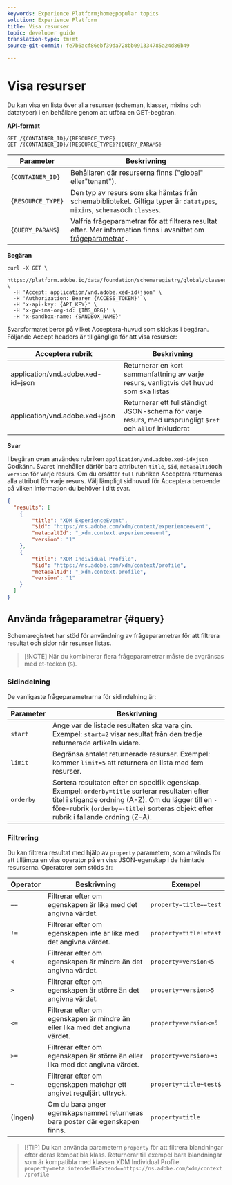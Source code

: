 ```yaml
---
keywords: Experience Platform;home;popular topics
solution: Experience Platform
title: Visa resurser
topic: developer guide
translation-type: tm+mt
source-git-commit: fe7b6acf86ebf39da728bb091334785a24d86b49

---
```



# Visa resurser

Du kan visa en lista över alla resurser (scheman, klasser, mixins och datatyper) i en behållare genom att utföra en GET-begäran.

**API-format**

```http
GET /{CONTAINER_ID}/{RESOURCE_TYPE}
GET /{CONTAINER_ID}/{RESOURCE_TYPE}?{QUERY_PARAMS}
```

| Parameter | Beskrivning |
| --- | --- |
| `{CONTAINER_ID}` | Behållaren där resurserna finns (&quot;global&quot; eller&quot;tenant&quot;). |
| `{RESOURCE_TYPE}` | Den typ av resurs som ska hämtas från schemabiblioteket. Giltiga typer är `datatypes`, `mixins`, `schemas`och `classes`. |
| `{QUERY_PARAMS`} | Valfria frågeparametrar för att filtrera resultat efter. Mer information finns i avsnittet om [frågeparametrar](#query) . |

**Begäran**

```SHELL
curl -X GET \
  https://platform.adobe.io/data/foundation/schemaregistry/global/classes&limit=2 \
  -H 'Accept: application/vnd.adobe.xed-id+json' \
  -H 'Authorization: Bearer {ACCESS_TOKEN}' \
  -H 'x-api-key: {API_KEY}' \
  -H 'x-gw-ims-org-id: {IMS_ORG}' \
  -H 'x-sandbox-name: {SANDBOX_NAME}'
```

Svarsformatet beror på vilket Acceptera-huvud som skickas i begäran. Följande Accept headers är tillgängliga för att visa resurser:

| Acceptera rubrik | Beskrivning |
| ------- | ------------ |
| application/vnd.adobe.xed-id+json | Returnerar en kort sammanfattning av varje resurs, vanligtvis det huvud som ska listas |
| application/vnd.adobe.xed+json | Returnerar ett fullständigt JSON-schema för varje resurs, med ursprungligt `$ref` och `allOf` inkluderat |

**Svar**

I begäran ovan användes rubriken `application/vnd.adobe.xed-id+json` Godkänn. Svaret innehåller därför bara attributen `title`, `$id`, `meta:altId`och `version` för varje resurs. Om du ersätter `full` rubriken Acceptera returneras alla attribut för varje resurs. Välj lämpligt sidhuvud för Acceptera beroende på vilken information du behöver i ditt svar.

```JSON
{
  "results": [
    {
        "title": "XDM ExperienceEvent",
        "$id": "https://ns.adobe.com/xdm/context/experienceevent",
        "meta:altId": "_xdm.context.experienceevent",
        "version": "1"
    },
    {
        "title": "XDM Individual Profile",
        "$id": "https://ns.adobe.com/xdm/context/profile",
        "meta:altId": "_xdm.context.profile",
        "version": "1"
    }
  ]
}
```

## Använda frågeparametrar {#query}

Schemaregistret har stöd för användning av frågeparametrar för att filtrera resultat och sidor när resurser listas.

>[!NOTE] När du kombinerar flera frågeparametrar måste de avgränsas med et-tecken (`&`).

### Sidindelning

De vanligaste frågeparametrarna för sidindelning är:

| Parameter | Beskrivning |
| --- | --- |
| `start` | Ange var de listade resultaten ska vara gin. Exempel: `start=2` visar resultat från den tredje returnerade artikeln vidare. |
| `limit` | Begränsa antalet returnerade resurser. Exempel: kommer `limit=5` att returnera en lista med fem resurser. |
| `orderby` | Sortera resultaten efter en specifik egenskap. Exempel: `orderby=title` sorterar resultaten efter titel i stigande ordning (A-Z). Om du lägger till en `-` före-rubrik (`orderby=-title`) sorteras objekt efter rubrik i fallande ordning (Z-A). |

### Filtrering

Du kan filtrera resultat med hjälp av `property` parametern, som används för att tillämpa en viss operator på en viss JSON-egenskap i de hämtade resurserna. Operatorer som stöds är:

| Operator | Beskrivning | Exempel |
| --- | --- | --- |
| `==` | Filtrerar efter om egenskapen är lika med det angivna värdet. | `property=title==test` |
| `!=` | Filtrerar efter om egenskapen inte är lika med det angivna värdet. | `property=title!=test` |
| `<` | Filtrerar efter om egenskapen är mindre än det angivna värdet. | `property=version<5` |
| `>` | Filtrerar efter om egenskapen är större än det angivna värdet. | `property=version>5` |
| `<=` | Filtrerar efter om egenskapen är mindre än eller lika med det angivna värdet. | `property=version<=5` |
| `>=` | Filtrerar efter om egenskapen är större än eller lika med det angivna värdet. | `property=version>=5` |
| `~` | Filtrerar efter om egenskapen matchar ett angivet reguljärt uttryck. | `property=title~test$` |
| (Ingen) | Om du bara anger egenskapsnamnet returneras bara poster där egenskapen finns. | `property=title` |

>[!TIP] Du kan använda parametern `property` för att filtrera blandningar efter deras kompatibla klass. Returnerar till exempel bara blandningar som är kompatibla med klassen XDM Individual Profile. `property=meta:intendedToExtend==https://ns.adobe.com/xdm/context/profile`
